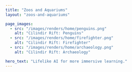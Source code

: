 ```yaml
---
title: "Zoos and Aquariums"
layout: "zoos-and-aquariums"

page_images:
  - src: "/images/renders/home/penguins.png"
    alt: "Cilindir Rift: Penguins"
  - src: "/images/renders/home/firefighter.png"
    alt: "Cilindir Rift: Firefighter"
  - src: "/images/renders/home/archaeology.png"
    alt: "Cilindir Rift: Archaeology"

hero_text: "Lifelike AI for more immersive learning."
---
```

